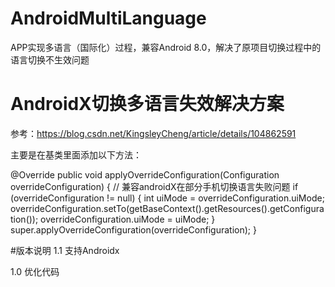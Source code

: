 # AndroidMultiLanguage
APP实现多语言（国际化）过程，兼容Android 8.0，解决了原项目切换过程中的语言切换不生效问题

# AndroidX切换多语言失效解决方案

参考：https://blog.csdn.net/KingsleyCheng/article/details/104862591

主要是在基类里面添加以下方法：

@Override
public void applyOverrideConfiguration(Configuration overrideConfiguration) {
    // 兼容androidX在部分手机切换语言失败问题
    if (overrideConfiguration != null) {
        int uiMode = overrideConfiguration.uiMode;
        overrideConfiguration.setTo(getBaseContext().getResources().getConfiguration());
        overrideConfiguration.uiMode = uiMode;
    }
    super.applyOverrideConfiguration(overrideConfiguration);
}


#版本说明
1.1
支持Androidx

1.0
优化代码